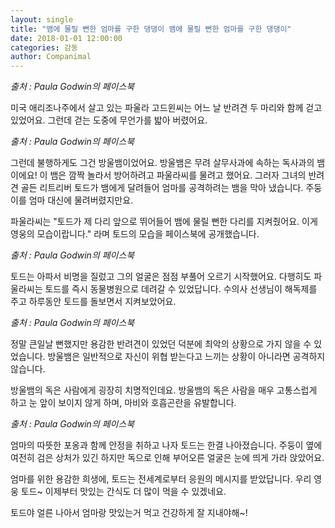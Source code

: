 ```yaml
---
layout: single
title: "뱀에 물릴 뻔한 엄마를 구한 댕댕이 뱀에 물릴 뻔한 엄마를 구한 댕댕이"
date: 2018-01-01 12:00:00
categories: 감동
author: Companimal
---
```


_출처 : Paula Godwin의 페이스북_

미국 애리조나주에서 살고 있는 파울라 고드윈씨는 어느 날 반려견 두 마리와 함께 걷고 있었어요. 그런데 걷는 도중에 무언가를 밟아 버렸어요.

_출처 : Paula Godwin의 페이스북_

그런데 불행하게도 그건 방울뱀이었어요. 방울뱀은 무려 살무사과에 속하는 독사과의 뱀이에요! 이 뱀은 깜짝 놀라서 방어하려고 파울라씨를 물려고 했어요. 그러자 그녀의 반려견 골든 리트리버 토드가 뱀에게 달려들어 엄마를 공격하려는 뱀을 막아 냈습니다. 주둥이를 엄마 대신에 물려버렸지만요.

파울라씨는 "토드가 제 다리 앞으로 뛰어들어 뱀에 물릴 뻔한 다리를 지켜줬어요. 이게 영웅의 모습이랍니다." 라며 토드의 모습을 페이스북에 공개했습니다.

_출처 : Paula Godwin의 페이스북_

토드는 아파서 비명을 질렀고 그의 얼굴은 점점 부풀어 오르기 시작했어요. 다행히도 파울라씨는 토드를 즉시 동물병원으로 데려갈 수 있었답니다. 수의사 선생님이 해독제를 주고 하루동안 토드를 돌보면서 지켜보았어요.

_출처 : Paula Godwin의 페이스북_

정말 큰일날 뻔했지만 용감한 반려견이 있었던 덕분에 최악의 상황으로 가지 않을 수 있었습니다. 방울뱀은 일반적으로 자신이 위협 받는다고 느끼는 상황이 아니라면 공격하지 않습니다.

방울뱀의 독은 사람에게 굉장히 치명적인데요. 방울뱀의 독은 사람을 매우 고통스럽게 하고 눈 앞이 보이지 않게 하며, 마비와 호흡곤란을 유발합니다.

_출처 : Paula Godwin의 페이스북_

엄마의 따뜻한 포옹과 함께 안정을 취하고 나자 토드는 한결 나아졌습니다. 주둥이 옆에 여전히 검은 상처가 있긴 하지만 독으로 인해 부어오른 얼굴은 눈에 띄게 가라 앉았어요.

엄마를 위한 용감한 희생에, 토드는 전세계로부터 응원의 메시지를 받았답니다. 우리 영웅 토드~ 이제부터 맛있는 간식도 더 많이 먹을 수 있겠네요.

토드야 얼른 나아서 엄마랑 맛있는거 먹고 건강하게 잘 지내야해~!
